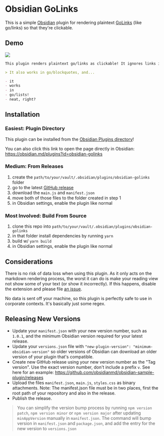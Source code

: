 # Obsidian GoLinks

This is a simple [Obsidian](https://obsidian.md) plugin for rendering plaintext [GoLinks](https://www.golinks.io/) (like go/links) so that they're clickable.

## Demo

![](https://cdn.zappy.app/42bbacbd01746e5e4e8f5118e2d85b11.png)

```markdown
This plugin renders plaintext go/links as clickable! It ignores links in `go/backticks` and links that have already been [go/linkified](http://go/linkified).

> It also works in go/blockquotes, and...

- it
- works
- in
- go/lists!
- neat, right?
```

## Installation

### Easiest: Plugin Directory

This plugin can be installed from the [Obsidian Plugins directory](https://obsidian.md/plugins?search=golinks)!

You can also click this link to open the page directly in Obsidian: https://obsidian.md/plugins?id=obsidian-golinks

### Medium: From Releases

1. create the `path/to/your/vault/.obsidian/plugins/obsidian-golinks` folder
1. go to the latest [GitHub release](https://github.com/xavdid/obsidian-golinks/releases)
1. download the `main.js` and `manifest.json`
1. move both of those files to the folder created in step 1
1. in Obsidian settings, enable the plugin like normal

### Most Involved: Build From Source

1. clone this repo into `path/to/your/vault/.obsidian/plugins/obsidian-golinks`
2. in that folder install dependencies by running `yarn`
3. build w/ `yarn build`
4. in Obsidian settings, enable the plugin like normal

## Considerations

There is no risk of data loss when using this plugin. As it only acts on the markdown rendering process, the worst it can do is make your reading view not show some of your text (or show it incorrectly). If this happens, disable the extension and please file [an issue](https://github.com/xavdid/obsidian-golinks/issues).

No data is sent off your machine, so this plugin is perfectly safe to use in corporate contexts. It's basically just some regex.

## Releasing New Versions

- Update your `manifest.json` with your new version number, such as `1.0.1`, and the minimum Obsidian version required for your latest release.
- Update your `versions.json` file with `"new-plugin-version": "minimum-obsidian-version"` so older versions of Obsidian can download an older version of your plugin that's compatible.
- Create new GitHub release using your new version number as the "Tag version". Use the exact version number, don't include a prefix `v`. See here for an example: https://github.com/obsidianmd/obsidian-sample-plugin/releases
- Upload the files `manifest.json`, `main.js`, `styles.css` as binary attachments. Note: The manifest.json file must be in two places, first the root path of your repository and also in the release.
- Publish the release.

> You can simplify the version bump process by running `npm version patch`, `npm version minor` or `npm version major` after updating `minAppVersion` manually in `manifest.json`.
> The command will bump version in `manifest.json` and `package.json`, and add the entry for the new version to `versions.json`
